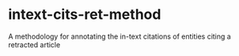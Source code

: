 # intext-cits-ret-method
A methodology for annotating the in-text citations of entities citing a retracted article
